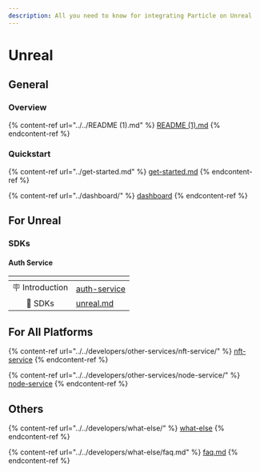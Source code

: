 ```yaml
---
description: All you need to know for integrating Particle on Unreal
---
```


# Unreal

## General

### Overview

{% content-ref url="../../README (1).md" %}
[README (1).md](<../../README (1).md>)
{% endcontent-ref %}

### Quickstart

{% content-ref url="../get-started.md" %}
[get-started.md](../get-started.md)
{% endcontent-ref %}

{% content-ref url="../dashboard/" %}
[dashboard](../dashboard/)
{% endcontent-ref %}

## For Unreal

### SDKs

#### Auth Service

<table data-view="cards"><thead><tr><th align="center"></th><th data-hidden data-card-target data-type="content-ref"></th></tr></thead><tbody><tr><td align="center">🪧 Introduction</td><td><a href="../../developers/auth-service/">auth-service</a></td></tr><tr><td align="center">📕 SDKs</td><td><a href="../../developers/auth-service/sdks/unreal.md">unreal.md</a></td></tr></tbody></table>

## For All Platforms

{% content-ref url="../../developers/other-services/nft-service/" %}
[nft-service](../../developers/other-services/nft-service/)
{% endcontent-ref %}

{% content-ref url="../../developers/other-services/node-service/" %}
[node-service](../../developers/other-services/node-service/)
{% endcontent-ref %}

## Others

{% content-ref url="../../developers/what-else/" %}
[what-else](../../developers/what-else/)
{% endcontent-ref %}

{% content-ref url="../../developers/what-else/faq.md" %}
[faq.md](../../developers/what-else/faq.md)
{% endcontent-ref %}

